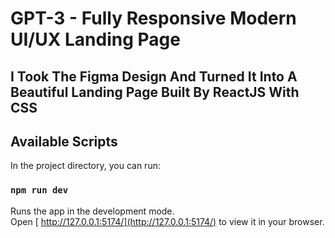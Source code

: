 # GPT-3 - Fully Responsive Modern UI/UX Landing Page

## I Took The Figma Design And Turned It Into A Beautiful Landing Page Built By ReactJS With CSS

## Available Scripts

In the project directory, you can run:

### `npm run dev`

Runs the app in the development mode.\
Open [ http://127.0.0.1:5174/](http://127.0.0.1:5174/) to view it in your browser.
